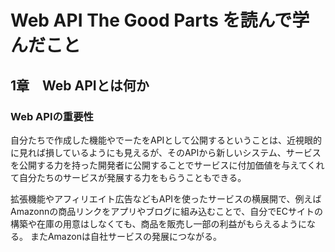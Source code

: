 # Web API The Good Parts を読んで学んだこと

## 1章　Web APIとは何か

### Web APIの重要性
自分たちで作成した機能やでーたをAPIとして公開するということは、近視眼的に見れば損しているようにも見えるが、そのAPIから新しいシステム、サービスを公開する力を持った開発者に公開することでサービスに付加価値を与えてくれて自分たちのサービスが発展する力をもらうこともできる。

拡張機能やアフィリエイト広告などもAPIを使ったサービスの横展開で、例えばAmazonnの商品リンクをアプリやブログに組み込むことで、自分でECサイトの構築や在庫の用意はしなくても、商品を販売し一部の利益がもらえるようになる。
またAmazonは自社サービスの発展につながる。
